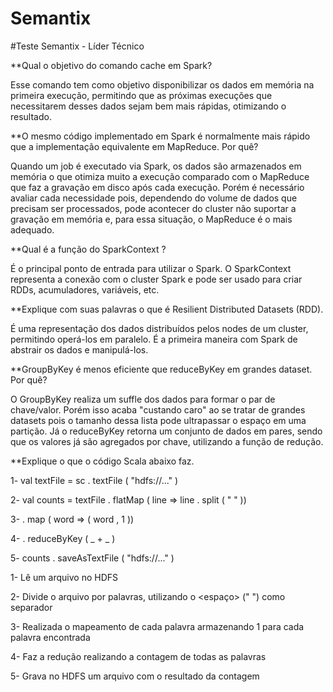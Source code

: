 # Semantix

#Teste Semantix - Líder Técnico

**Qual o objetivo do comando cache em Spark?

Esse comando tem como objetivo disponibilizar os dados em memória na primeira execução, permitindo que as próximas execuções que necessitarem desses dados sejam bem mais rápidas, otimizando o resultado.


**O mesmo código implementado em Spark é normalmente mais rápido que a implementação equivalente em
MapReduce. Por quê?

Quando um job é executado via Spark, os dados são armazenados em memória o que otimiza muito a execução comparado com o MapReduce que faz a gravação em disco após cada execução. Porém é necessário avaliar cada necessidade pois, dependendo do volume de dados que precisam ser processados, pode acontecer do cluster não suportar a gravação em memória e, para essa situação, o MapReduce é o mais adequado.


**Qual é a função do SparkContext ?

É o principal ponto de entrada para utilizar o Spark. O SparkContext representa a conexão com o cluster Spark e pode ser usado para criar RDDs, acumuladores, variáveis, etc.


**Explique com suas palavras o que é Resilient Distributed Datasets (RDD).

É uma representação dos dados distribuídos pelos nodes de um cluster, permitindo operá-los em paralelo. É a primeira maneira com Spark de abstrair os dados e manipulá-los.



**GroupByKey é menos eficiente que reduceByKey em grandes dataset. Por quê?

O GroupByKey realiza um suffle dos dados para formar o par de chave/valor. Porém isso acaba "custando caro" ao se tratar de grandes datasets pois o tamanho dessa lista pode ultrapassar o espaço em uma partição. Já o reduceByKey retorna um conjunto de dados em pares, sendo que os valores já são agregados por chave, utilizando a função de redução.



**Explique o que o código Scala abaixo faz.

1- val textFile = sc . textFile ( "hdfs://..." )

2- val counts = textFile . flatMap ( line => line . split ( " " ))

3- . map ( word => ( word , 1 ))

4- . reduceByKey ( _ + _ )

5- counts . saveAsTextFile ( "hdfs://..." )


1- Lê um arquivo no HDFS

2- Divide o arquivo por palavras, utilizando o <espaço> (" ") como separador

3- Realizada o mapeamento de cada palavra armazenando 1 para cada palavra encontrada

4- Faz a redução realizando a contagem de todas as palavras

5- Grava no HDFS um arquivo com o resultado da contagem

